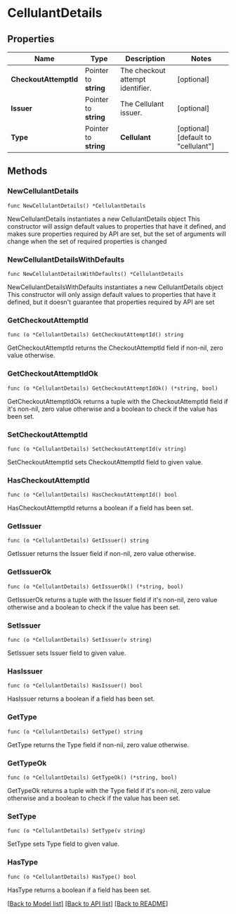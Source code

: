 # CellulantDetails

## Properties

Name | Type | Description | Notes
------------ | ------------- | ------------- | -------------
**CheckoutAttemptId** | Pointer to **string** | The checkout attempt identifier. | [optional] 
**Issuer** | Pointer to **string** | The Cellulant issuer. | [optional] 
**Type** | Pointer to **string** | **Cellulant** | [optional] [default to "cellulant"]

## Methods

### NewCellulantDetails

`func NewCellulantDetails() *CellulantDetails`

NewCellulantDetails instantiates a new CellulantDetails object
This constructor will assign default values to properties that have it defined,
and makes sure properties required by API are set, but the set of arguments
will change when the set of required properties is changed

### NewCellulantDetailsWithDefaults

`func NewCellulantDetailsWithDefaults() *CellulantDetails`

NewCellulantDetailsWithDefaults instantiates a new CellulantDetails object
This constructor will only assign default values to properties that have it defined,
but it doesn't guarantee that properties required by API are set

### GetCheckoutAttemptId

`func (o *CellulantDetails) GetCheckoutAttemptId() string`

GetCheckoutAttemptId returns the CheckoutAttemptId field if non-nil, zero value otherwise.

### GetCheckoutAttemptIdOk

`func (o *CellulantDetails) GetCheckoutAttemptIdOk() (*string, bool)`

GetCheckoutAttemptIdOk returns a tuple with the CheckoutAttemptId field if it's non-nil, zero value otherwise
and a boolean to check if the value has been set.

### SetCheckoutAttemptId

`func (o *CellulantDetails) SetCheckoutAttemptId(v string)`

SetCheckoutAttemptId sets CheckoutAttemptId field to given value.

### HasCheckoutAttemptId

`func (o *CellulantDetails) HasCheckoutAttemptId() bool`

HasCheckoutAttemptId returns a boolean if a field has been set.

### GetIssuer

`func (o *CellulantDetails) GetIssuer() string`

GetIssuer returns the Issuer field if non-nil, zero value otherwise.

### GetIssuerOk

`func (o *CellulantDetails) GetIssuerOk() (*string, bool)`

GetIssuerOk returns a tuple with the Issuer field if it's non-nil, zero value otherwise
and a boolean to check if the value has been set.

### SetIssuer

`func (o *CellulantDetails) SetIssuer(v string)`

SetIssuer sets Issuer field to given value.

### HasIssuer

`func (o *CellulantDetails) HasIssuer() bool`

HasIssuer returns a boolean if a field has been set.

### GetType

`func (o *CellulantDetails) GetType() string`

GetType returns the Type field if non-nil, zero value otherwise.

### GetTypeOk

`func (o *CellulantDetails) GetTypeOk() (*string, bool)`

GetTypeOk returns a tuple with the Type field if it's non-nil, zero value otherwise
and a boolean to check if the value has been set.

### SetType

`func (o *CellulantDetails) SetType(v string)`

SetType sets Type field to given value.

### HasType

`func (o *CellulantDetails) HasType() bool`

HasType returns a boolean if a field has been set.


[[Back to Model list]](../README.md#documentation-for-models) [[Back to API list]](../README.md#documentation-for-api-endpoints) [[Back to README]](../README.md)


